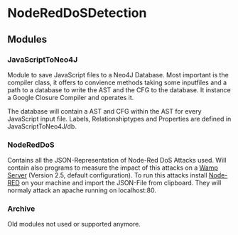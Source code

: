 # NodeRedDoSDetection

## Modules
### JavaScriptToNeo4J
Module to save JavaScript files to a Neo4J Database. Most important is the compiler class, it offers to convience methods
taking some inputfiles and a path to a database to write the AST and the CFG to the database. It instance a Google Closure Compiler and operates it. 

The database will contain a AST and CFG within the AST for every JavaScript input file. Labels, Relationshiptypes and Properties
are defined in JavaScriptToNeo4J/db.

### NodeRedDoS
Contains all the JSON-Representation of Node-Red DoS Attacks used. Will contain also programs to measure the impact of this 
attacks on a [Wamp Server](http://www.wampserver.com/en/) (Version 2.5, default configuration).
To run this attacks install [Node-RED](http://nodered.org/) on your machine and import the JSON-File from clipboard. They will normaly attack an apache running
on localhost:80.

### Archive
Old modules not used or supported anymore.

  
